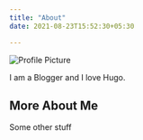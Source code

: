 ```yaml
---
title: "About"
date: 2021-08-23T15:52:30+05:30

---
```

![Profile Picture](/image/profile_pic.png)

I am a Blogger and I love Hugo.

## More About Me
Some other stuff